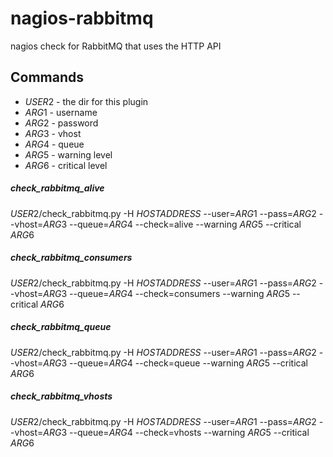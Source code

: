 nagios-rabbitmq
===============

nagios check for RabbitMQ that uses the HTTP API

Commands
--------
* $USER2$ - the dir for this plugin
* $ARG1$ - username
* $ARG2$ - password
* $ARG3$ - vhost
* $ARG4$ - queue
* $ARG5$ - warning level
* $ARG6$ - critical level

##### check_rabbitmq_alive
$USER2$/check_rabbitmq.py -H $HOSTADDRESS$ --user=$ARG1$ --pass=$ARG2$ --vhost=$ARG3$ --queue=$ARG4$ --check=alive --warning $ARG5$ --critical $ARG6$

##### check_rabbitmq_consumers
$USER2$/check_rabbitmq.py -H $HOSTADDRESS$ --user=$ARG1$ --pass=$ARG2$ --vhost=$ARG3$ --queue=$ARG4$ --check=consumers --warning $ARG5$ --critical $ARG6$

##### check_rabbitmq_queue
$USER2$/check_rabbitmq.py -H $HOSTADDRESS$ --user=$ARG1$ --pass=$ARG2$ --vhost=$ARG3$ --queue=$ARG4$ --check=queue --warning $ARG5$ --critical $ARG6$

##### check_rabbitmq_vhosts
$USER2$/check_rabbitmq.py -H $HOSTADDRESS$ --user=$ARG1$ --pass=$ARG2$ --vhost=$ARG3$ --queue=$ARG4$ --check=vhosts --warning $ARG5$ --critical $ARG6$
